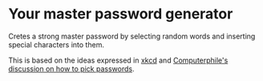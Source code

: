 # Your master password generator

Cretes a strong master password by selecting random words and inserting
special characters into them.

This is based on the ideas expressed in [xkcd][xkcd] and [Computerphile's
discussion on how to pick passwords][computerphile].

[xkcd]: https://xkcd.com/936/
[computerphile]: https://www.youtube.com/watch?v=3NjQ9b3pgIg&ab_channel=Computerphile
